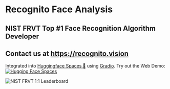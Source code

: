 # **Recognito Face Analysis**
## NIST FRVT Top #1 Face Recognition Algorithm Developer<br/>
## Contact us at https://recognito.vision

Integrated into [Huggingface Spaces 🤗](https://huggingface.co/spaces) using [Gradio](https://github.com/gradio-app/gradio). Try out the Web Demo: [![Hugging Face Spaces](https://img.shields.io/badge/%F0%9F%A4%97%20Hugging%20Face-Spaces-blue)](https://huggingface.co/spaces/Recognito/FaceAnalysis)

<img src="https://recognito.vision/wp-content/uploads/2023/12/black-1.png" alt="NIST FRVT 1:1 Leaderboard">
